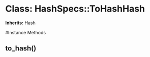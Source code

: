 # Class: HashSpecs::ToHashHash
**Inherits:** Hash
    




#Instance Methods
## to_hash() [](#method-i-to_hash)

